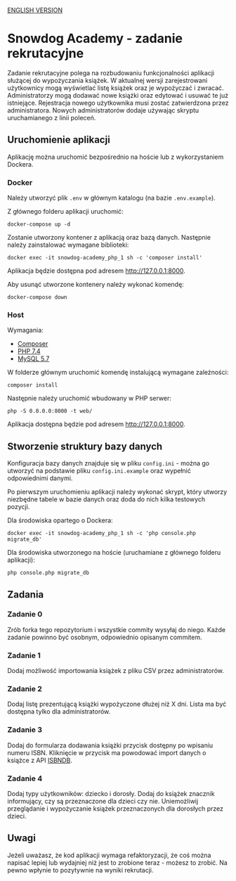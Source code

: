 [ENGLISH VERSION](/README_EN.md)

# Snowdog Academy - zadanie rekrutacyjne

Zadanie rekrutacyjne polega na rozbudowaniu funkcjonalności aplikacji służącej do wypożyczania książek. W aktualnej wersji zarejestrowani użytkownicy mogą wyświetlać listę książek oraz je wypożyczać i zwracać. Administratorzy mogą dodawać nowe książki oraz edytować i usuwać te już istniejące. Rejestracja nowego użytkownika musi zostać zatwierdzona przez administratora. Nowych administratorów dodaje używając skryptu uruchamianego z linii poleceń.

## Uruchomienie aplikacji
Aplikację można uruchomić bezpośrednio na hoście lub z wykorzystaniem Dockera.

### Docker
Należy utworzyć plik `.env` w głównym katalogu (na bazie `.env.example`).

Z głównego folderu aplikacji uruchomić:
```
docker-compose up -d
``` 
Zostanie utworzony kontener z aplikacją oraz bazą danych. Następnie należy zainstalować wymagane biblioteki:
```
docker exec -it snowdog-academy_php_1 sh -c 'composer install'
```
Aplikacja będzie dostępna pod adresem http://127.0.0.1:8000.

Aby usunąć utworzone kontenery należy wykonać komendę:
```
docker-compose down
```

### Host
Wymagania:

* [Composer](https://getcomposer.org/)
* [PHP 7.4](https://www.php.net/manual/en/install.php)
* [MySQL 5.7](https://dev.mysql.com/doc/refman/5.7/en/installing.html)

W folderze głównym uruchomić komendę instalującą wymagane zależności:
```
composer install
```

Następnie należy uruchomić wbudowany w PHP serwer:
```
php -S 0.0.0.0:8000 -t web/
```
Aplikacja dostępna będzie pod adresem http://127.0.0.1:8000.

## Stworzenie struktury bazy danych
Konfiguracja bazy danych znajduje się w pliku `config.ini` - można go utworzyć na podstawie pliku `config.ini.example` oraz wypełnić odpowiednimi danymi.

Po pierwszym uruchomieniu aplikacji należy wykonać skrypt, który utworzy niezbędne tabele w bazie danych oraz doda do nich kilka testowych pozycji.

Dla środowiska opartego o Dockera:
```
docker exec -it snowdog-academy_php_1 sh -c 'php console.php migrate_db'
```

Dla środowiska utworzonego na hoście (uruchamiane z głównego folderu aplikacji):
```
php console.php migrate_db
```

## Zadania

### Zadanie 0 
Zrób forka tego repozytorium i wszystkie commity wysyłaj do niego. Każde zadanie powinno być osobnym, odpowiednio opisanym commitem.

### Zadanie 1
Dodaj możliwość importowania książek z pliku CSV przez administratorów.

### Zadanie 2
Dodaj listę prezentującą książki wypożyczone dłużej niż X dni. Lista ma być dostępna tylko dla administratorów.

### Zadanie 3
Dodaj do formularza dodawania książki przycisk dostępny po wpisaniu numeru ISBN. Kliknięcie w przycisk ma powodować import danych o książce z API [ISBNDB](https://isbndb.com/api/docs/v2).

### Zadanie 4
Dodaj typy użytkowników: dziecko i dorosły. Dodaj do książek znacznik informujący, czy są przeznaczone dla dzieci czy nie. Uniemożliwij przeglądanie i wypożyczanie książek przeznaczonych dla dorosłych przez dzieci.

## Uwagi
Jeżeli uważasz, że kod aplikacji wymaga refaktoryzacji, że coś można napisać lepiej lub wydajniej niż jest to zrobione teraz - możesz to zrobić. Na pewno wpłynie to pozytywnie na wyniki rekrutacji.
